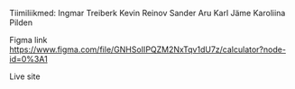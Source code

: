 Tiimiliikmed:
Ingmar Treiberk 
Kevin Reinov
Sander Aru 
Karl Jäme 
Karoliina Pilden

Figma link 
https://www.figma.com/file/GNHSoIIPQZM2NxTqv1dU7z/calculator?node-id=0%3A1

Live site 
